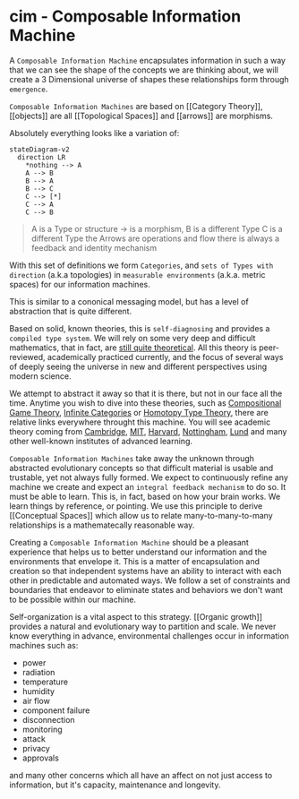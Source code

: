 # cim - Composable Information Machine

A `Composable Information Machine` encapsulates information in such a way that we can see the shape of the concepts we are thinking about, we will create a 3 Dimensional universe of shapes these relationships form through `emergence`.

`Composable Information Machines` are based on [[Category Theory]],  [[objects]] are all [[Topological Spaces]] and [[arrows]] are morphisms.

Absolutely everything looks like a variation of:

```mermaid
stateDiagram-v2
  direction LR
    *nothing --> A
    A --> B
    B --> A
    B --> C
    C --> [*]
    C --> A 
    C --> B       
```

> A is a Type or structure
> -> is a morphism,
> B is a different Type
> C is a different Type
> the Arrows are operations and flow
> there is always a feedback and identity mechanism

With this set of definitions we form `Categories`, and `sets of Types with direction` (a.k.a topologies) in `measurable environments` (a.k.a. metric spaces) for our information machines.

This is similar to a cononical messaging model, but has a level of abstraction that is quite different.

Based on solid, known theories, this is `self-diagnosing` and provides a `compiled type system`. We will rely on some very deep and difficult mathematics, that in fact, are [still quite theoretical](https://homotopytypetheory.org/). All this theory is peer-reviewed, academically practiced currently, and the focus of several ways of deeply seeing the universe in new and different perspectives using modern science.

We attempt to abstract it away so that it is there, but not in our face all the time. Anytime you wish to dive into these theories, such as [Compositional Game Theory](https://arxiv.org/abs/1603.04641), [Infinite Categories](https://archive.org/details/arxiv-math0608228) or [Homotopy Type Theory](https://homotopytypetheory.org/), there are relative links everywhere throught this machine. You will see academic theory coming from [Cambridge](https://www.cl.cam.ac.uk/teaching/2006/FFuncProg/fofp.pdf), [MIT](https://math.mit.edu/~dspivak/teaching/sp18/), [Harvard](https://scienceeducation.fas.harvard.edu/people/jacob-lurie), [Nottingham](https://personal.cis.strath.ac.uk/conor.mcbride/ren-sub.pdf), [Lund](https://www.fil.lu.se/person/PeterGardenfors) and many other well-known institutes of advanced learning.

`Composable Information Machines` take away the unknown through abstracted evolutionary concepts so that difficult material is usable and trustable, yet not always fully formed. We expect to continuously refine any machine we create and expect an `integral feedback mechanism` to do so. It must be able to learn. This is, in fact, based on how your brain works. We learn things by reference, or pointing. We use this principle to derive [[Conceptual Spaces]] which allow us to relate many-to-many-to-many relationships is a mathematecally reasonable way.

Creating a `Composable Information Machine` should be a pleasant experience that helps us to better understand our information and the environments that envelope it. This is a matter of encapsulation and creation so that independent systems have an ability to interact with each other in predictable and automated ways. We follow a set of constraints and boundaries that endeavor to eliminate states and behaviors we don't want to be possible within our machine.

Self-organization is a vital aspect to this strategy. [[Organic growth]] provides a natural and evolutionary way to partition and scale. We never know everything in advance, environmental challenges occur in information machines such as:
  * power
  * radiation
  * temperature
  * humidity
  * air flow
  * component failure
  * disconnection
  * monitoring
  * attack
  * privacy
  * approvals
 
and many other concerns which all have an affect on not just access to information, but it's capacity, maintenance and longevity.